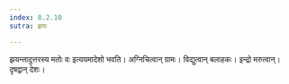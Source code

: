 ```yaml
---
index: 8.2.10
sutra: झयः

---
```

झयन्तादुत्तरस्य मतोः वः इत्ययमादेशो भवति। अग्निचित्वान् ग्रामः। विद्युत्वान् बलाहकः। इन्द्रो मरुत्वान्। दृषद्वान् देशः।